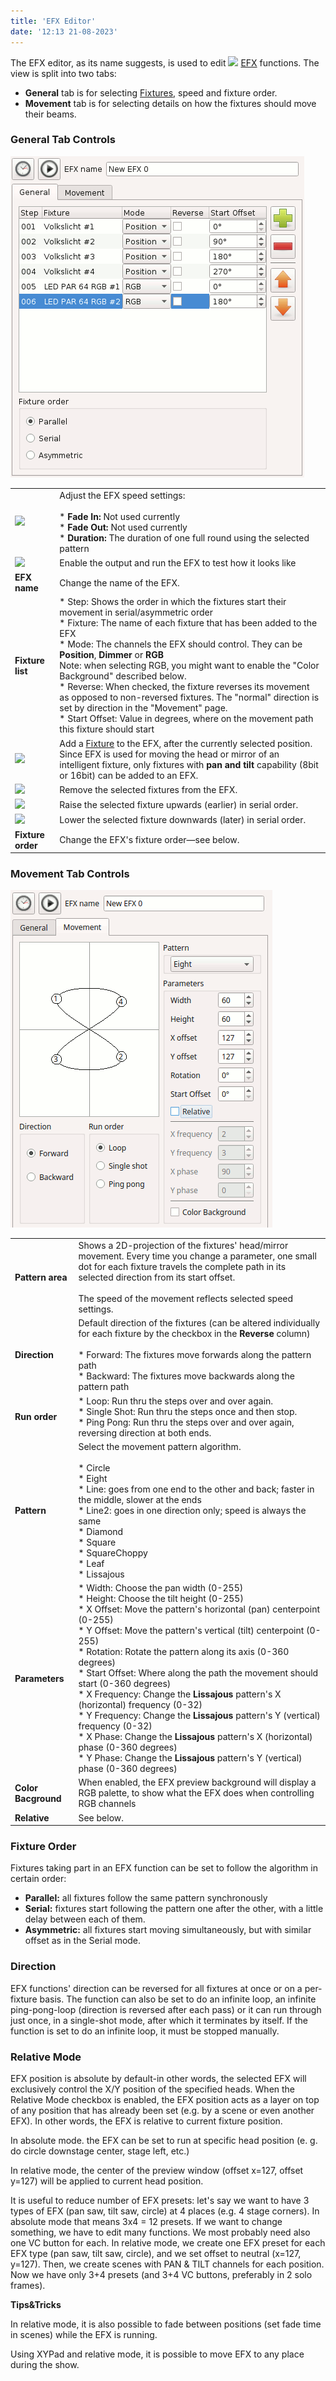 ```yaml
---
title: 'EFX Editor'
date: '12:13 21-08-2023'
---
```


The EFX editor, as its name suggests, is used to edit ![](/basics/efx.png) [EFX](/basics/glossary-and-concepts#efx) functions. The view is split into two tabs:

* **General** tab is for selecting [Fixtures](/basics/glossary-and-concepts#fixtures), speed and fixture order.
* **Movement** tab is for selecting details on how the fixtures should move their beams.

### General Tab Controls

![](efx-general.png)

|     |     |
| --- | --- |
| ![](/basics/speed.png) | Adjust the EFX speed settings:<br><br>* **Fade In:** Not used currently<br>* **Fade Out:** Not used currently<br>* **Duration:** The duration of one full round using the selected pattern |
| ![](/basics/player_play.png) | Enable the output and run the EFX to test how it looks like |
| **EFX name** | Change the name of the EFX. |
| **Fixture list** | * Step: Shows the order in which the fixtures start their movement in serial/asymmetric order<br>* Fixture: The name of each fixture that has been added to the EFX<br>* Mode: The channels the EFX should control. They can be **Position**, **Dimmer** or **RGB**  <br>    Note: when selecting RGB, you might want to enable the "Color Background" described below.<br>* Reverse: When checked, the fixture reverses its movement as opposed to non-reversed fixtures. The "normal" direction is set by direction in the "Movement" page.<br>* Start Offset: Value in degrees, where on the movement path this fixture should start |
| ![](/basics/edit_add.png) | Add a [Fixture](/basics/glossary-and-concepts#fixtures) to the EFX, after the currently selected position. Since EFX is used for moving the head or mirror of an intelligent fixture, only fixtures with **pan and tilt** capability (8bit or 16bit) can be added to an EFX. |
| ![](/basics/edit_remove.png) | Remove the selected fixtures from the EFX. |
| ![](/basics/up.png) | Raise the selected fixture upwards (earlier) in serial order. |
| ![](/basics/down.png) | Lower the selected fixture downwards (later) in serial order. |
| **Fixture order** | Change the EFX's fixture order—see below. |

### Movement Tab Controls

![](efx-movement.png)

|     |     |
| --- | --- |
| **Pattern area** | Shows a 2D-projection of the fixtures' head/mirror movement. Every time you change a parameter, one small dot for each fixture travels the complete path in its selected direction from its start offset.<br><br>The speed of the movement reflects selected speed settings. |
| **Direction** | Default direction of the fixtures (can be altered individually for each fixture by the checkbox in the **Reverse** column)<br><br>* Forward: The fixtures move forwards along the pattern path<br>* Backward: The fixtures move backwards along the pattern path |
| **Run order** | * Loop: Run thru the steps over and over again.<br>* Single Shot: Run thru the steps once and then stop.<br>* Ping Pong: Run thru the steps over and over again, reversing direction at both ends. |
| **Pattern** | Select the movement pattern algorithm.<br><br>* Circle<br>* Eight<br>* Line: goes from one end to the other and back; faster in the middle, slower at the ends<br>* Line2: goes in one direction only; speed is always the same<br>* Diamond<br>* Square<br>* SquareChoppy<br>* Leaf<br>* Lissajous |
| **Parameters** | * Width: Choose the pan width (0-255)<br>* Height: Choose the tilt height (0-255)<br>* X Offset: Move the pattern's horizontal (pan) centerpoint (0-255)<br>* Y Offset: Move the pattern's vertical (tilt) centerpoint (0-255)<br>* Rotation: Rotate the pattern along its axis (0-360 degrees)<br>* Start Offset: Where along the path the movement should start (0-360 degrees)<br>* X Frequency: Change the **Lissajous** pattern's X (horizontal) frequency (0-32)<br>* Y Frequency: Change the **Lissajous** pattern's Y (vertical) frequency (0-32)<br>* X Phase: Change the **Lissajous** pattern's X (horizontal) phase (0-360 degrees)<br>* Y Phase: Change the **Lissajous** pattern's Y (vertical) phase (0-360 degrees) |
| **Color Bacground** | When enabled, the EFX preview background will display a RGB palette, to show what the EFX does when controlling RGB channels |
| **Relative** | See below. |

### Fixture Order

Fixtures taking part in an EFX function can be set to follow the algorithm in certain order:

* **Parallel:** all fixtures follow the same pattern synchronously
* **Serial:** fixtures start following the pattern one after the other, with a little delay between each of them.
* **Asymmetric:** all fixtures start moving simultaneously, but with similar offset as in the Serial mode.

### Direction

EFX functions' direction can be reversed for all fixtures at once or on a per-fixture basis. The function can also be set to do an infinite loop, an infinite ping-pong-loop (direction is reversed after each pass) or it can run through just once, in a single-shot mode, after which it terminates by itself. If the function is set to do an infinite loop, it must be stopped manually.

### Relative Mode

EFX position is absolute by default-in other words, the selected EFX will exclusively control the X/Y position of the specified heads. When the Relative Mode checkbox is enabled, the EFX position acts as a layer on top of any position that has already been set (e.g. by a scene or even another EFX). In other words, the EFX is relative to current fixture position.

In absolute mode. the EFX can be set to run at specific head position (e. g. do circle downstage center, stage left, etc.)

In relative mode, the center of the preview window (offset x=127, offset y=127) will be applied to current head position.

It is useful to reduce number of EFX presets: let's say we want to have 3 types of EFX (pan saw, tilt saw, circle) at 4 places (e.g. 4 stage corners). In absolute mode that means 3x4 = 12 presets. If we want to change something, we have to edit many functions. We most probably need also one VC button for each. In relative mode, we create one EFX preset for each EFX type (pan saw, tilt saw, circle), and we set offset to neutral (x=127, y=127). Then, we create scenes with PAN & TILT channels for each position. Now we have only 3+4 presets (and 3+4 VC buttons, preferably in 2 solo frames).

**Tips&Tricks**

In relative mode, it is also possible to fade between positions (set fade time in scenes) while the EFX is running.

Using XYPad and relative mode, it is possible to move EFX to any place during the show.
